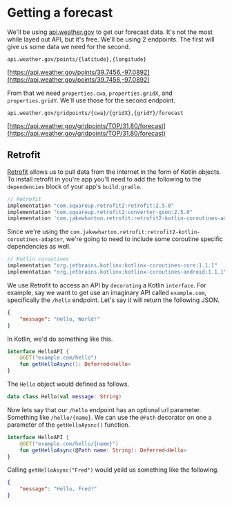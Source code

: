 # Getting a forecast

We'll be using [api.weather.gov](https://api.weather.gov) to get our forecast data. It's not the most while layed out API, but it's free. We'll be using 2 endpoints. The first will give us some data we need for the second.

```
api.weather.gov/points/{latitude},{longitude}
```

[https://api.weather.gov/points/39.7456,-97.0892](https://api.weather.gov/points/39.7456,-97.0892)

From that we need `properties.cwa`, `properties.gridX`, and `properties.gridY`. We'll use those for the second endpoint.

```
api.weather.gov/gridpoints/{cwa}/{gridX},{gridY}/forecast
```
[https://api.weather.gov/gridpoints/TOP/31,80/forecast](https://api.weather.gov/gridpoints/TOP/31,80/forecast)

## Retrofit

[Retrofit](https://square.github.io/retrofit/) allows us to pull data from the internet in the form of Kotlin objects. To install retrofit in you're app you'll need to add the following to the `dependencies` block of your app's `build.gradle`.

```groovy
// Retrofit
implementation "com.squareup.retrofit2:retrofit:2.5.0"
implementation "com.squareup.retrofit2:converter-gson:2.5.0"
implementation 'com.jakewharton.retrofit:retrofit2-kotlin-coroutines-adapter:0.9.2'
```

Since we're using the `com.jakewharton.retrofit:retrofit2-kotlin-coroutines-adapter`, we're going to need to include some coroutine specific dependencies as well.

```groovy
// Kotlin coroutines
implementation "org.jetbrains.kotlinx:kotlinx-coroutines-core:1.1.1"
implementation "org.jetbrains.kotlinx:kotlinx-coroutines-android:1.1.1"
```

We use Retrofit to access an API by `decorating` a Kotlin `interface`. For example, say we want to get use an imaginary API called `example.com`, specifically the `/hello` endpoint. Let's say it will return the following JSON.

```json
{
    "message": "Hello, World!"
}
```

In Kotlin, we'd do something like this.

```kotlin
interface HelloAPI {
    @GET("example.com/hello")
    fun getHelloAsync(): Deferred<Hello>
}
```

The `Hello` object would defined as follows.

```kotlin
data class Hello(val message: String)
```

Now lets say that our `/hello` endpoint has an optional url parameter. Something like `/hello/{name}`. We can use the `@Path` decorator on one a parameter of the `getHelloAysnc()` function.

```kotlin
interface HelloAPI {
    @GET("example.com/hello/{name}")
    fun getHelloAsync(@Path name: String): Deferred<Hello>
}
```

Calling `getHelloAsync("Fred")` would yeild us something like the following.

```json
{
    "message": "Hello, Fred!"
}
```
